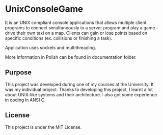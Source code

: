 # UnixConsoleGame

It is an UNIX compliant console applications that allows multiple client programs to connect simultaneously to a server program and play a game - drive their own taxi on a map. Clients can gain or lose points based on specific conditions (ex. collisions or finishing a task).  
  
Application uses sockets and multithreading.  
  
More information in Polish can be found in documentation folder.

## Purpose

This project was developed during one of my courses at the University. It was my individual project. Thanks to developing this project, I learnt a lot about UNIX-like systems and their architecture. I also got some experience in coding in ANSI C.

## License

This project is under the MIT License.

